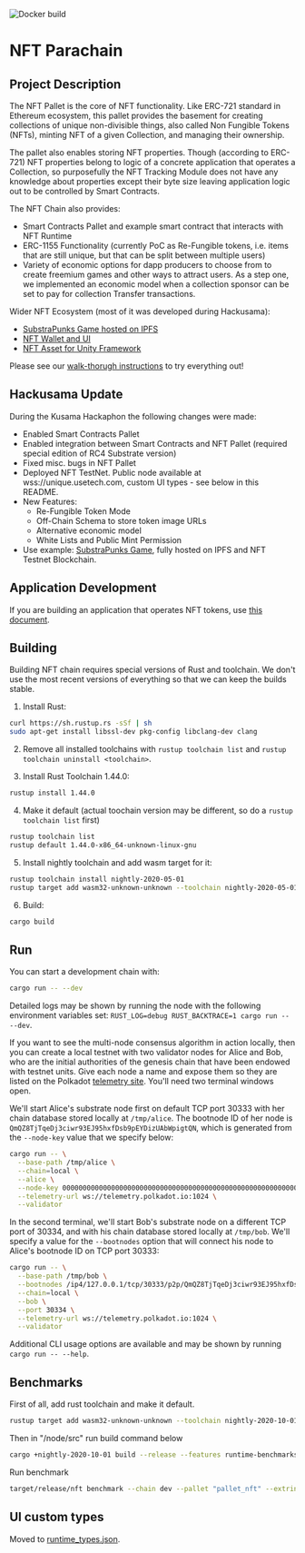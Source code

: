 ![Docker build](https://github.com/usetech-llc/nft_parachain/workflows/Docker%20build/badge.svg)

# NFT Parachain

## Project Description

The NFT Pallet is the core of NFT functionality. Like ERC-721 standard in Ethereum ecosystem, this pallet provides the basement for creating collections of unique non-divisible things, also called Non Fungible Tokens (NFTs), minting NFT of a given Collection, and managing their ownership.

The pallet also enables storing NFT properties. Though (according to ERC-721) NFT properties belong to logic of a concrete application that operates a Collection, so purposefully the NFT Tracking Module does not have any knowledge about properties except their byte size leaving application logic out to be controlled by Smart Contracts.

The NFT Chain also provides:

* Smart Contracts Pallet and example smart contract that interacts with NFT Runtime
* ERC-1155 Functionality (currently PoC as Re-Fungible tokens, i.e. items that are still unique, but that can be split between multiple users)
* Variety of economic options for dapp producers to choose from to create freemium games and other ways to attract users. As a step one, we implemented an economic model when a collection sponsor can be set to pay for collection Transfer transactions.

Wider NFT Ecosystem (most of it was developed during Hackusama):
* [SubstraPunks Game hosted on IPFS](https://github.com/usetech-llc/substrapunks)
* [NFT Wallet and UI](https://uniqueapps.usetech.com/#/nft)
* [NFT Asset for Unity Framework](https://github.com/usetech-llc/nft_unity)

Please see our [walk-thorugh instructions](doc/hackusama_walk_through.md) to try everything out!

## Hackusama Update

During the Kusama Hackaphon the following changes were made:
* Enabled Smart Contracts Pallet
* Enabled integration between Smart Contracts and NFT Pallet (required special edition of RC4 Substrate version)
* Fixed misc. bugs in NFT Pallet
* Deployed NFT TestNet. Public node available at wss://unique.usetech.com, custom UI types - see below in this README.
* New Features:
  * Re-Fungible Token Mode
  * Off-Chain Schema to store token image URLs
  * Alternative economic model
  * White Lists and Public Mint Permission
* Use example: [SubstraPunks Game](https://github.com/usetech-llc/substrapunks), fully hosted on IPFS and NFT Testnet Blockchain.

## Application Development

If you are building an application that operates NFT tokens, use [this document](doc/application_development.md).

## Building

Building NFT chain requires special versions of Rust and toolchain. We don't use the most recent versions of everything so that we can keep the builds stable.

1. Install Rust:

```bash
curl https://sh.rustup.rs -sSf | sh
sudo apt-get install libssl-dev pkg-config libclang-dev clang
```

2. Remove all installed toolchains with `rustup toolchain list` and `rustup toolchain uninstall <toolchain>`.

3. Install Rust Toolchain 1.44.0:

```bash
rustup install 1.44.0
```

4. Make it default (actual toochain version may be different, so do a `rustup toolchain list` first)
```bash
rustup toolchain list
rustup default 1.44.0-x86_64-unknown-linux-gnu
```

5. Install nightly toolchain and add wasm target for it:

```bash
rustup toolchain install nightly-2020-05-01
rustup target add wasm32-unknown-unknown --toolchain nightly-2020-05-01-x86_64-unknown-linux-gnu
```

6. Build:
```bash
cargo build
```

## Run

You can start a development chain with:

```bash
cargo run -- --dev
```

Detailed logs may be shown by running the node with the following environment variables set: `RUST_LOG=debug RUST_BACKTRACE=1 cargo run -- --dev`.

If you want to see the multi-node consensus algorithm in action locally, then you can create a local testnet with two validator nodes for Alice and Bob, who are the initial authorities of the genesis chain that have been endowed with testnet units. Give each node a name and expose them so they are listed on the Polkadot [telemetry site](https://telemetry.polkadot.io/#/Local%20Testnet). You'll need two terminal windows open.

We'll start Alice's substrate node first on default TCP port 30333 with her chain database stored locally at `/tmp/alice`. The bootnode ID of her node is `QmQZ8TjTqeDj3ciwr93EJ95hxfDsb9pEYDizUAbWpigtQN`, which is generated from the `--node-key` value that we specify below:

```bash
cargo run -- \
  --base-path /tmp/alice \
  --chain=local \
  --alice \
  --node-key 0000000000000000000000000000000000000000000000000000000000000001 \
  --telemetry-url ws://telemetry.polkadot.io:1024 \
  --validator
```

In the second terminal, we'll start Bob's substrate node on a different TCP port of 30334, and with his chain database stored locally at `/tmp/bob`. We'll specify a value for the `--bootnodes` option that will connect his node to Alice's bootnode ID on TCP port 30333:

```bash
cargo run -- \
  --base-path /tmp/bob \
  --bootnodes /ip4/127.0.0.1/tcp/30333/p2p/QmQZ8TjTqeDj3ciwr93EJ95hxfDsb9pEYDizUAbWpigtQN \
  --chain=local \
  --bob \
  --port 30334 \
  --telemetry-url ws://telemetry.polkadot.io:1024 \
  --validator
```

Additional CLI usage options are available and may be shown by running `cargo run -- --help`.

## Benchmarks

First of all, add rust toolchain and make it default.
```bash
rustup target add wasm32-unknown-unknown --toolchain nightly-2020-10-01
```

Then in "/node/src" run build command below
```bash
cargo +nightly-2020-10-01 build --release --features runtime-benchmarks
```

Run benchmark
```bash
target/release/nft benchmark --chain dev --pallet "pallet_nft" --extrinsic "*" --repeat 1
```

## UI custom types

Moved to [runtime_types.json](./runtime_types.json).